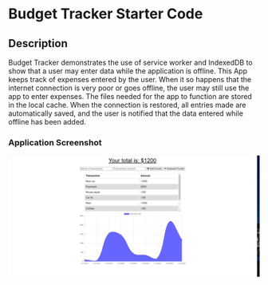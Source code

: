 # Budget Tracker Starter Code

## Description
Budget Tracker demonstrates the use of service worker and IndexedDB to show that a user may enter data
while the application is offline. This App keeps track of expenses entered by the user. When it so happens that
the internet connection is very poor or goes offline, the user may still use the app to enter expenses. The 
files needed for the app to function are stored in the local cache. When the connection is restored, all entries
made are automatically saved, and the user is notified that the data entered while offline has been added.

### Application Screenshot
![Homepage](./budget-tracker.JPG)
